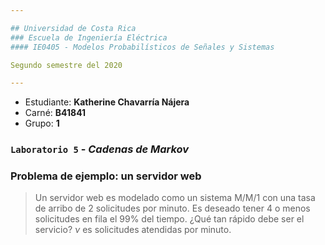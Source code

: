 ```yaml
---

## Universidad de Costa Rica
### Escuela de Ingeniería Eléctrica
#### IE0405 - Modelos Probabilísticos de Señales y Sistemas

Segundo semestre del 2020

---
```


* Estudiante: **Katherine Chavarría Nájera**
* Carné: **B41841**
* Grupo: **1**

### `Laboratorio 5` - *Cadenas de Markov*
### Problema de ejemplo: un servidor web

> Un servidor web es modelado como un sistema M/M/1 con una tasa de arribo de 2 solicitudes por minuto. Es deseado tener 4 o menos solicitudes en fila el 99\% del tiempo. ¿Qué tan rápido debe ser el servicio? $\nu$ es solicitudes atendidas por minuto.

